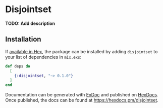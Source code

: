 # Disjointset

**TODO: Add description**

## Installation

If [available in Hex](https://hex.pm/docs/publish), the package can be installed
by adding `disjointset` to your list of dependencies in `mix.exs`:

```elixir
def deps do
  [
    {:disjointset, "~> 0.1.0"}
  ]
end
```

Documentation can be generated with [ExDoc](https://github.com/elixir-lang/ex_doc)
and published on [HexDocs](https://hexdocs.pm). Once published, the docs can
be found at <https://hexdocs.pm/disjointset>.

